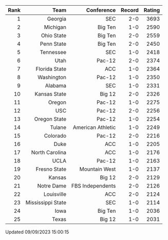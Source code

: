 | Rank  | Team                 | Conference           | Record   | Rating |
| ---:  | ---:                 | ---:                 | ---:     | ---:   |
| 1     | Georgia              | SEC                  | 2-0      | 3693   |
| 2     | Michigan             | Big Ten              | 1-0      | 2590   |
| 3     | Ohio State           | Big Ten              | 2-0      | 2559   |
| 4     | Penn State           | Big Ten              | 2-0      | 2450   |
| 5     | Tennessee            | SEC                  | 1-0      | 2418   |
| 6     | Utah                 | Pac-12               | 2-0      | 2374   |
| 7     | Florida State        | ACC                  | 1-0      | 2364   |
| 8     | Washington           | Pac-12               | 1-0      | 2350   |
| 9     | Alabama              | SEC                  | 1-0      | 2331   |
| 10    | Kansas State         | Big 12               | 2-0      | 2326   |
| 11    | Oregon               | Pac-12               | 1-0      | 2275   |
| 12    | USC                  | Pac-12               | 2-0      | 2256   |
| 13    | Oregon State         | Pac-12               | 1-0      | 2254   |
| 14    | Tulane               | American Athletic    | 1-0      | 2249   |
| 15    | Colorado             | Pac-12               | 2-0      | 2216   |
| 16    | Duke                 | ACC                  | 1-0      | 2205   |
| 17    | North Carolina       | ACC                  | 1-0      | 2176   |
| 18    | UCLA                 | Pac-12               | 1-0      | 2163   |
| 19    | Fresno State         | Mountain West        | 1-0      | 2137   |
| 20    | Kansas               | Big 12               | 2-0      | 2129   |
| 21    | Notre Dame           | FBS Independents     | 2-0      | 2126   |
| 22    | Louisville           | ACC                  | 2-0      | 2124   |
| 23    | Mississippi State    | SEC                  | 1-0      | 2114   |
| 24    | Iowa                 | Big Ten              | 1-0      | 2036   |
| 25    | Texas                | Big 12               | 1-0      | 2031   |

Updated 09/09/2023 15:00:15

